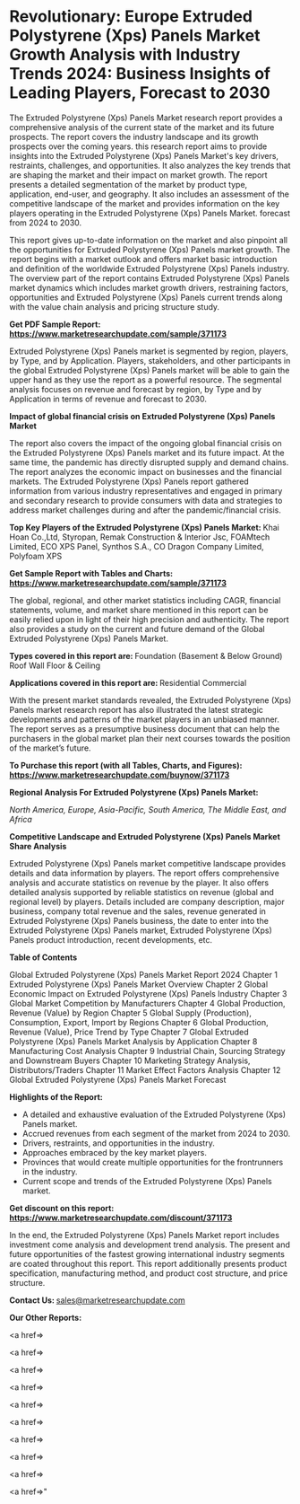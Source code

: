 # Revolutionary: Europe Extruded Polystyrene (Xps) Panels Market Growth Analysis with Industry Trends 2024: Business Insights of Leading Players, Forecast to 2030

The Extruded Polystyrene (Xps) Panels Market research report provides a comprehensive analysis of the current state of the market and its future prospects. The report covers the industry landscape and its growth prospects over the coming years. this research report aims to provide insights into the Extruded Polystyrene (Xps) Panels Market's key drivers, restraints, challenges, and opportunities. It also analyzes the key trends that are shaping the market and their impact on market growth. The report presents a detailed segmentation of the market by product type, application, end-user, and geography. It also includes an assessment of the competitive landscape of the market and provides information on the key players operating in the Extruded Polystyrene (Xps) Panels Market. forecast from 2024 to 2030.

This report gives up-to-date information on the market and also pinpoint all the opportunities for Extruded Polystyrene (Xps) Panels market growth. The report begins with a market outlook and offers market basic introduction and definition of the worldwide Extruded Polystyrene (Xps) Panels industry. The overview part of the report contains Extruded Polystyrene (Xps) Panels market dynamics which includes market growth drivers, restraining factors, opportunities and Extruded Polystyrene (Xps) Panels current trends along with the value chain analysis and pricing structure study.

<strong><b>Get PDF Sample Report: <a href=https://www.marketresearchupdate.com/sample/371173>https://www.marketresearchupdate.com/sample/371173</a></b></strong>

Extruded Polystyrene (Xps) Panels market is segmented by region, players, by Type, and by Application. Players, stakeholders, and other participants in the global Extruded Polystyrene (Xps) Panels market will be able to gain the upper hand as they use the report as a powerful resource. The segmental analysis focuses on revenue and forecast by region, by Type and by Application in terms of revenue and forecast to 2030.

<strong><b>Impact of global financial crisis on Extruded Polystyrene (Xps) Panels Market</b></strong>

The report also covers the impact of the ongoing global financial crisis on the Extruded Polystyrene (Xps) Panels market and its future impact. At the same time, the pandemic has directly disrupted supply and demand chains. The report analyzes the economic impact on businesses and the financial markets. The Extruded Polystyrene (Xps) Panels report gathered information from various industry representatives and engaged in primary and secondary research to provide consumers with data and strategies to address market challenges during and after the pandemic/financial crisis.

<strong><b>Top Key Players of the Extruded Polystyrene (Xps) Panels Market:
</b></strong>Khai Hoan Co.,Ltd, Styropan, Remak Construction & Interior Jsc, FOAMtech Limited, ECO XPS Panel, Synthos S.A., CO Dragon Company Limited, Polyfoam XPS<strong><b>
</b></strong>

<strong><b>Get Sample Report with Tables and Charts: <a href=https://www.marketresearchupdate.com/sample/371173>https://www.marketresearchupdate.com/sample/371173</a></b></strong>

The global, regional, and other market statistics including CAGR, financial statements, volume, and market share mentioned in this report can be easily relied upon in light of their high precision and authenticity. The report also provides a study on the current and future demand of the Global Extruded Polystyrene (Xps) Panels Market.

<strong><b>Types covered in this report are:
</b></strong>Foundation (Basement & Below Ground)
Roof
Wall
Floor & Ceiling<strong><b>
</b></strong>

<strong><b>Applications covered in this report are:
</b></strong>Residential
Commercial<strong><b>
</b></strong>

With the present market standards revealed, the Extruded Polystyrene (Xps) Panels market research report has also illustrated the latest strategic developments and patterns of the market players in an unbiased manner. The report serves as a presumptive business document that can help the purchasers in the global market plan their next courses towards the position of the market’s future.

<strong><b>To Purchase this report (with all Tables, Charts, and Figures): <a href=https://www.marketresearchupdate.com/buynow/371173>https://www.marketresearchupdate.com/buynow/371173</a></b></strong>

<strong><b>Regional Analysis For Extruded Polystyrene (Xps) Panels Market:</b></strong>

<em><i>North America, Europe, Asia-Pacific, South America, The Middle East, and Africa</i></em>

<strong><b>Competitive Landscape and Extruded Polystyrene (Xps) Panels Market Share Analysis</b></strong>

Extruded Polystyrene (Xps) Panels market competitive landscape provides details and data information by players. The report offers comprehensive analysis and accurate statistics on revenue by the player. It also offers detailed analysis supported by reliable statistics on revenue (global and regional level) by players. Details included are company description, major business, company total revenue and the sales, revenue generated in Extruded Polystyrene (Xps) Panels business, the date to enter into the Extruded Polystyrene (Xps) Panels market, Extruded Polystyrene (Xps) Panels product introduction, recent developments, etc.

<strong><b>Table of Contents</b></strong>

Global Extruded Polystyrene (Xps) Panels Market Report 2024
Chapter 1 Extruded Polystyrene (Xps) Panels Market Overview
Chapter 2 Global Economic Impact on Extruded Polystyrene (Xps) Panels Industry
Chapter 3 Global Market Competition by Manufacturers
Chapter 4 Global Production, Revenue (Value) by Region
Chapter 5 Global Supply (Production), Consumption, Export, Import by Regions
Chapter 6 Global Production, Revenue (Value), Price Trend by Type
Chapter 7 Global Extruded Polystyrene (Xps) Panels Market Analysis by Application
Chapter 8 Manufacturing Cost Analysis
Chapter 9 Industrial Chain, Sourcing Strategy and Downstream Buyers
Chapter 10 Marketing Strategy Analysis, Distributors/Traders
Chapter 11 Market Effect Factors Analysis
Chapter 12 Global Extruded Polystyrene (Xps) Panels Market Forecast

<strong><b>Highlights of the Report:</b></strong>

- A detailed and exhaustive evaluation of the Extruded Polystyrene (Xps) Panels market.
- Accrued revenues from each segment of the market from 2024 to 2030.
- Drivers, restraints, and opportunities in the industry.
- Approaches embraced by the key market players.
- Provinces that would create multiple opportunities for the frontrunners in the industry.
- Current scope and trends of the Extruded Polystyrene (Xps) Panels market.

<strong><b>Get discount on this report: <a href=https://www.marketresearchupdate.com/discount/371173>https://www.marketresearchupdate.com/discount/371173</a></b></strong>

In the end, the Extruded Polystyrene (Xps) Panels Market report includes investment come analysis and development trend analysis. The present and future opportunities of the fastest growing international industry segments are coated throughout this report. This report additionally presents product specification, manufacturing method, and product cost structure, and price structure.

<strong><b>Contact Us:
</b></strong>sales@marketresearchupdate.com

<strong>Our Other Reports:</strong>

<a href=></a>

<a href=></a>

<a href=></a>

<a href=></a>

<a href=></a>

<a href=></a>

<a href=></a>

<a href=></a>

<a href=></a>

<a href=></a>"
